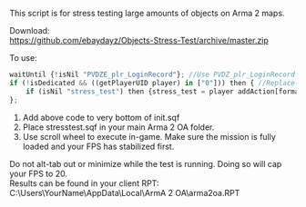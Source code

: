 This script is for stress testing large amounts of objects on Arma 2 maps.<br/>

Download:<br/>
https://github.com/ebaydayz/Objects-Stress-Test/archive/master.zip<br/>

To use:<br/>

```javascript
waitUntil {!isNil "PVDZE_plr_LoginRecord"}; //Use PVDZ_plr_LoginRecord for 1.8.3. For non-dayz mods use: waitUntil {!(isNull (findDisplay 46))};
if (!isDedicated && ((getPlayerUID player) in ["0"])) then { //Replace 0 with your UID
	if (isNil "stress_test") then {stress_test = player addAction[format ["<t color='#5882FA'>%1</t>", "Stress Test"],"stresstest.sqf","",5,false,true];};
};
```
1. Add above code to very bottom of init.sqf
2. Place stresstest.sqf in your main Arma 2 OA folder.
3. Use scroll wheel to execute in-game. Make sure the mission is fully loaded and your FPS has stabilized first.

Do not alt-tab out or minimize while the test is running. Doing so will cap your FPS to 20.<br/>
Results can be found in your client RPT:<br/>
C:\Users\YourName\AppData\Local\ArmA 2 OA\arma2oa.RPT


